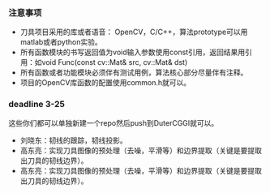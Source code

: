 ### 注意事项

* 刀具项目采用的库或者语音： OpenCV，C/C++，算法prototype可以用matlab或者python实验。
* 所有函数模块的书写返回值为void输入参数使用const引用，返回结果用引用：如void Func(const cv::Mat& src, cv::Mat& dst)
* 所有函数或者功能模块必须伴有测试用例，算法核心部分尽量伴有注释。
* 项目的OpenCV库函数的配置使用common.h就可以。

### deadline 3-25

这些你们都可以单独新建一个repo然后push到DuterCGGI就可以。

* 刘晓东：韧线的跟踪，韧线投影。
* 高东亮：实现刀具图像的预处理（去噪，平滑等）和边界提取（关键是要提取出刀具的韧线边界）。
* 高东亮：实现刀具图像的预处理（去噪，平滑等）和边界提取（关键是要提取出刀具的韧线边界）。

